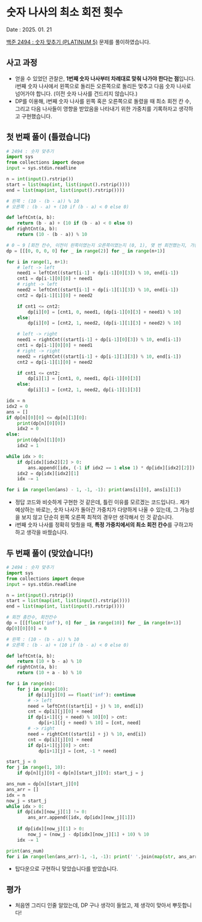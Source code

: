 # 숫자 나사의 최소 회전 횟수
Date : 2025. 01. 21

[백준 2494 : 숫자 맞추기 (PLATINUM 5)](https://www.acmicpc.net/problem/2494) 문제를 풀이하였습니다.  

## 사고 과정
- 얻을 수 있었던 관찰은, **1번째 숫자 나사부터 차례대로 맞춰 나가야 한다는 점**입니다. i번째 숫자 나사에서 왼쪽으로 돌리든 오른쪽으로 돌리든 맞추고 다음 숫자 나사로 넘어가야 합니다. (이전 숫자 나사를 건드리지 않습니다.)
- DP를 이용해, i번째 숫자 나사를 왼쪽 혹은 오른쪽으로 돌렸을 때 최소 회전 칸 수, 그리고 다음 나사들이 영향을 받았음을 나타내기 위한 가중치를 기록하자고 생각하고 구현했습니다.

## 첫 번째 풀이 (틀렸습니다)
```py
# 2494 : 숫자 맞추기 
import sys
from collections import deque
input = sys.stdin.readline

n = int(input().rstrip())
start = list(map(int, list(input().rstrip())))
end = list(map(int, list(input().rstrip())))

# 왼쪽 : (10 - (b - a)) % 10
# 오른쪽 : (b - a) + (10 if (b - a) < 0 else 0)

def leftCnt(a, b):
    return (b - a) + (10 if (b - a) < 0 else 0)
def rightCnt(a, b):
    return (10 - (b - a)) % 10

# 0 ~ 9 [회전 칸수, 이전이 왼쪽이였는지 오른쪽이였는지 (0, 1), 몇 번 회전했는지, 가중치]
dp = [[[0, 0, 0, 0] for _ in range(2)] for _ in range(n+1)]

for i in range(1, n+1):
    # left -> left
    need1 = leftCnt((start[i-1] + dp[i-1][0][3]) % 10, end[i-1])
    cnt1 = dp[i-1][0][0] + need1
    # right -> left
    need2 = leftCnt((start[i-1] + dp[i-1][1][3]) % 10, end[i-1])
    cnt2 = dp[i-1][1][0] + need2

    if cnt1 <= cnt2:
        dp[i][0] = [cnt1, 0, need1, (dp[i-1][0][3] + need1) % 10]
    else:
        dp[i][0] = [cnt2, 1, need2, (dp[i-1][1][3] + need2) % 10]

    # left -> right
    need1 = rightCnt((start[i-1] + dp[i-1][0][3]) % 10, end[i-1])
    cnt1 = dp[i-1][0][0] + need1
    # right -> right
    need2 = rightCnt((start[i-1] + dp[i-1][1][3]) % 10, end[i-1])
    cnt2 = dp[i-1][1][0] + need2

    if cnt1 <= cnt2:
        dp[i][1] = [cnt1, 0, need1, dp[i-1][0][3]]
    else:
        dp[i][1] = [cnt2, 1, need2, dp[i-1][1][3]]

idx = n
idx2 = 0
ans = []
if dp[n][0][0] <= dp[n][1][0]:
    print(dp[n][0][0])
    idx2 = 0
else:
    print(dp[n][1][0])
    idx2 = 1

while idx > 0:
    if dp[idx][idx2][2] > 0:
        ans.append([idx, (-1 if idx2 == 1 else 1) * dp[idx][idx2][2]])
    idx2 = dp[idx][idx2][1]
    idx -= 1 

for i in range(len(ans) - 1, -1, -1): print(ans[i][0], ans[i][1])
```

- 정답 코드와 비슷하게 구현한 것 같은데, 틀린 이유를 모르겠는 코드입니다.. 제가 예상하는 바로는, 숫자 나사가 돌아간 가중치가 다양하게 나올 수 있는데, 그 가능성을 보지 않고 단순히 왼쪽 오른쪽 최적의 경우만 생각해서 인 것 같습니다.
- i번째 숫자 나사를 정확히 맞췄을 때, **특정 가중치에서의 최소 회전 칸수**를 구하고자 하고 생각을 바꿨습니다.

## 두 번째 풀이 (맞았습니다!)
```py
# 2494 : 숫자 맞추기 
import sys
from collections import deque
input = sys.stdin.readline

n = int(input().rstrip())
start = list(map(int, list(input().rstrip())))
end = list(map(int, list(input().rstrip())))

# 회전 총칸수, 회전칸수
dp = [[[float('inf'), 0] for _ in range(10)] for _ in range(n+1)]
dp[0][0][0] = 0

# 왼쪽 : (10 - (b - a)) % 10
# 오른쪽 : (b - a) + (10 if (b - a) < 0 else 0)

def leftCnt(a, b):
    return (10 + b - a) % 10
def rightCnt(a, b):
    return (10 + a - b) % 10

for i in range(n):
    for j in range(10):
        if dp[i][j][0] == float('inf'): continue
        # -> left
        need = leftCnt((start[i] + j) % 10, end[i])
        cnt = dp[i][j][0] + need
        if dp[i+1][(j + need) % 10][0] > cnt:
            dp[i+1][(j + need) % 10] = [cnt, need]
        # -> right
        need = rightCnt((start[i] + j) % 10, end[i])
        cnt = dp[i][j][0] + need
        if dp[i+1][j][0] > cnt:
            dp[i+1][j] = [cnt, -1 * need]

start_j = 0
for j in range(1, 10):
    if dp[n][j][0] < dp[n][start_j][0]: start_j = j

ans_num = dp[n][start_j][0]
ans_arr = []
idx = n
now_j = start_j
while idx > 0:
    if dp[idx][now_j][1] != 0:
        ans_arr.append([idx, dp[idx][now_j][1]])
    
    if dp[idx][now_j][1] > 0:
        now_j = (now_j - dp[idx][now_j][1] + 10) % 10
    idx -= 1

print(ans_num)
for i in range(len(ans_arr)-1, -1, -1): print(' '.join(map(str, ans_arr[i])))
```

- 탑다운으로 구현하니 맞았습니다를 받았습니다.

## 평가
- 처음엔 그리디 인줄 알았는데, DP 구나 생각이 들었고, 제 생각이 맞아서 뿌듯합니다!

